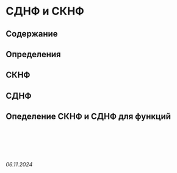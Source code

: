 # СДНФ и СКНФ

## Содержание

## Определения

## СКНФ

## СДНФ

## Опеделение СКНФ и СДНФ для функций


<br><br>
<br><br>

###### 06.11.2024